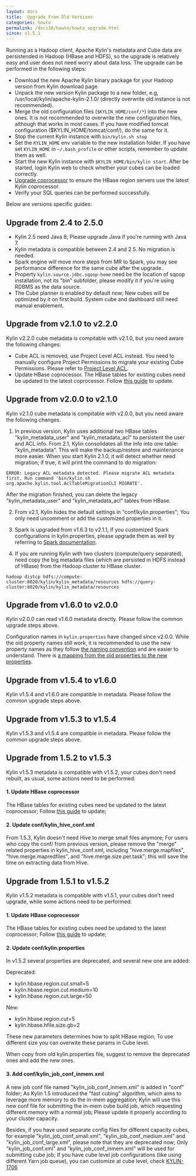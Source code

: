 ```yaml
---
layout: docs
title:  Upgrade From Old Versions
categories: howto
permalink: /docs30/howto/howto_upgrade.html
since: v1.5.1
---
```


Running as a Hadoop client, Apache Kylin's metadata and Cube data are persistended in Hadoop (HBase and HDFS), so the upgrade is relatively easy and user does not need worry about data loss. The upgrade can be performed in the following steps:

* Download the new Apache Kylin binary package for your Hadoop version from Kylin download page.
* Unpack the new version Kylin package to a new folder, e.g, /usr/local/kylin/apache-kylin-2.1.0/ (directly overwrite old instance is not recommended).
* Merge the old configuration files (`$KYLIN_HOME/conf/*`) into the new ones. It is not recommended to overwrite the new configuration files, although that works in most cases. If you have modified tomcat configuration ($KYLIN_HOME/tomcat/conf/), do the same for it.
* Stop the current Kylin instance with `bin/kylin.sh stop`
* Set the `KYLIN_HOME` env variable to the new installation folder. If you have set `KYLIN_HOME` in `~/.bash_profile` or other scripts, remember to update them as well.
* Start the new Kylin instance with `$KYLIN_HOME/bin/kylin start`. After be started, login Kylin web to check whether your cubes can be loaded correctly.
* [Upgrade coprocessor](howto_update_coprocessor.html) to ensure the HBase region servers use the latest Kylin coprocessor.
* Verify your SQL queries can be performed successfully.

Below are versions specific guides:

## Upgrade from 2.4 to 2.5.0

* Kylin 2.5 need Java 8; Please upgrade Java if you're running with Java 7.
* Kylin metadata is compatible between 2.4 and 2.5. No migration is needed.
* Spark engine will move more steps from MR to Spark, you may see performance difference for the same cube after the upgrade.
* Property `kylin.source.jdbc.sqoop-home` need be the location of sqoop installation, not its "bin" subfolder, please modify it if you're using RDBMS as the data source. 
* The Cube planner is enabled by default now; New cubes will be optimized by it on first build. System cube and dashboard still need manual enablement.

## Upgrade from v2.1.0 to v2.2.0

Kylin v2.2.0 cube metadata is compitable with v2.1.0, but you need aware the following changes:

* Cube ACL is removed, use Project Level ACL instead. You need to manually configure Project Permissions to migrate your existing Cube Permissions. Please refer to [Project Level ACL](/docs21/tutorial/project_level_acl.html).
* Update HBase coprocessor. The HBase tables for existing cubes need be updated to the latest coprocessor. Follow [this guide](/docs21/howto/howto_update_coprocessor.html) to update.


## Upgrade from v2.0.0 to v2.1.0

Kylin v2.1.0 cube metadata is compitable with v2.0.0, but you need aware the following changes. 

1) In previous version, Kylin uses additional two HBase tables "kylin_metadata_user" and "kylin_metadata_acl" to persistent the user and ACL info. From 2.1, Kylin consolidates all the info into one table: "kylin_metadata". This will make the backup/restore and maintenance more easier. When you start Kylin 2.1.0, it will detect whether need migration; if true, it will print the command to do migration:

```
ERROR: Legacy ACL metadata detected. Please migrate ACL metadata first. Run command 'bin/kylin.sh org.apache.kylin.tool.AclTableMigrationCLI MIGRATE'.
```

After the migration finished, you can delete the legacy "kylin_metadata_user" and "kylin_metadata_acl" tables from HBase.

2) From v2.1, Kylin hides the default settings in "conf/kylin.properties"; You only need uncomment or add the customized properties in it.

3) Spark is upgraded from v1.6.3 to v2.1.1, if you customized Spark configurations in kylin.properties, please upgrade them as well by referring to [Spark documentation](https://spark.apache.org/docs/2.1.0/).

4) If you are running Kylin with two clusters (compute/query separated), need copy the big metadata files (which are persisted in HDFS instead of HBase) from the Hadoop cluster to HBase cluster.

```
hadoop distcp hdfs://compute-cluster:8020/kylin/kylin_metadata/resources hdfs://query-cluster:8020/kylin/kylin_metadata/resources
```


## Upgrade from v1.6.0 to v2.0.0

Kylin v2.0.0 can read v1.6.0 metadata directly. Please follow the common upgrade steps above.

Configuration names in `kylin.properties` have changed since v2.0.0. While the old property names still work, it is recommended to use the new property names as they follow [the naming convention](/development/coding_naming_convention.html) and are easier to understand. There is [a mapping from the old properties to the new properties](https://github.com/apache/kylin/blob/2.0.x/core-common/src/main/resources/kylin-backward-compatibility.properties).

## Upgrade from v1.5.4 to v1.6.0

Kylin v1.5.4 and v1.6.0 are compatible in metadata. Please follow the common upgrade steps above.

## Upgrade from v1.5.3 to v1.5.4
Kylin v1.5.3 and v1.5.4 are compatible in metadata. Please follow the common upgrade steps above.

## Upgrade from 1.5.2 to v1.5.3
Kylin v1.5.3 metadata is compatible with v1.5.2, your cubes don't need rebuilt, as usual, some actions need to be performed:

#### 1. Update HBase coprocessor
The HBase tables for existing cubes need be updated to the latest coprocessor; Follow [this guide](howto_update_coprocessor.html) to update;

#### 2. Update conf/kylin_hive_conf.xml
From 1.5.3, Kylin doesn't need Hive to merge small files anymore; For users who copy the conf/ from previous version, please remove the "merge" related properties in kylin_hive_conf.xml, including "hive.merge.mapfiles", "hive.merge.mapredfiles", and "hive.merge.size.per.task"; this will save the time on extracting data from Hive.


## Upgrade from 1.5.1 to v1.5.2
Kylin v1.5.2 metadata is compatible with v1.5.1, your cubes don't need upgrade, while some actions need to be performed:

#### 1. Update HBase coprocessor
The HBase tables for existing cubes need be updated to the latest coprocessor; Follow [this guide](howto_update_coprocessor.html) to update;

#### 2. Update conf/kylin.properties
In v1.5.2 several properties are deprecated, and several new one are added:

Deprecated:

* kylin.hbase.region.cut.small=5
* kylin.hbase.region.cut.medium=10
* kylin.hbase.region.cut.large=50

New:

* kylin.hbase.region.cut=5
* kylin.hbase.hfile.size.gb=2

These new parameters determines how to split HBase region; To use different size you can overwite these params in Cube level. 

When copy from old kylin.properties file, suggest to remove the deprecated ones and add the new ones.

#### 3. Add conf/kylin\_job\_conf\_inmem.xml
A new job conf file named "kylin\_job\_conf\_inmem.xml" is added in "conf" folder; As Kylin 1.5 introduced the "fast cubing" algorithm, which aims to leverage more memory to do the in-mem aggregation; Kylin will use this new conf file for submitting the in-mem cube build job, which requesting different memory with a normal job; Please update it properly according to your cluster capacity.

Besides, if you have used separate config files for different capacity cubes, for example "kylin\_job\_conf\_small.xml", "kylin\_job\_conf\_medium.xml" and "kylin\_job\_conf\_large.xml", please note that they are deprecated now; Only "kylin\_job\_conf.xml" and "kylin\_job\_conf\_inmem.xml" will be used for submitting cube job; If you have cube level job configurations (like using different Yarn job queue), you can customize at cube level, check [KYLIN-1706](https://issues.apache.org/jira/browse/KYLIN-1706)

